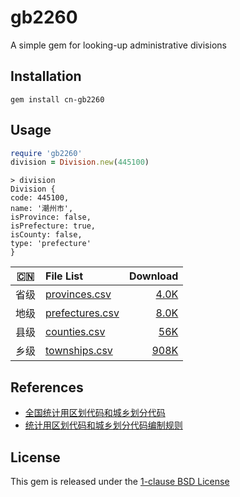 # gb2260

A simple gem for looking-up administrative divisions

## Installation

```shell
gem install cn-gb2260
```

## Usage

```ruby
require 'gb2260'
division = Division.new(445100)
```

```
> division
Division {
code: 445100,
name: '潮州市',
isProvince: false,
isPrefecture: true,
isCounty: false,
type: 'prefecture'
}
```

| 🇨🇳   | File List                               |                              Download |
| ---- | :-------------------------------------- | ------------------------------------: |
| 省级 | [provinces.csv](./db/provinces.csv)     |   [4.0K](https://dub.sh/cn-provinces) |
| 地级 | [prefectures.csv](./db/prefectures.csv) | [8.0K](https://dub.sh/cn-prefectures) |
| 县级 | [counties.csv](./db/counties.csv)       |     [56K](https://dub.sh/cn-counties) |
| 乡级 | [townships.csv](./db/townships.csv)     |   [908K](https://dub.sh/cn-townships) |

## References

- [全国统计用区划代码和城乡划分代码](https://www.stats.gov.cn/sj/tjbz/tjyqhdmhcxhfdm/2023/index.html)
- [统计用区划代码和城乡划分代码编制规则](https://www.stats.gov.cn/sj/tjbz/gjtjbz/202302/t20230213_1902741.html)

## License

This gem is released under the [1-clause BSD License](https://opensource.org/license/bsd-1-clause)
